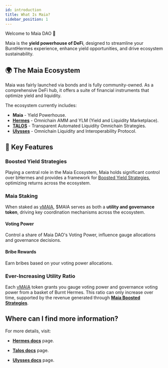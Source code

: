 ```yaml
---
id: introduction
title: What Is Maia?
sidebar_position: 1
---
```


Welcome to Maia DAO 👋

Maia is the **yield powerhouse of DeFi**, designed to streamline your BurntHermes experience, enhance yield opportunities, and drive ecosystem sustainability.

## 🌍 The Maia Ecosystem

Maia was fairly launched via bonds and is fully community-owned. As a comprehensive DeFi hub, it offers a suite of financial instruments that optimize yield and liquidity.

The ecosystem currently includes:

- **Maia** - Yield Powerhouse.
- [**Hermes**](./Hermes/introduction) - Omnichain AMM and YLM (Yield and Liquidity Marketplace).
- [**TALOS**](./Talos/introduction) - Transparent Automated Liquidity Omnichain Strategies.
- [**Ulysses**](./Ulysses/introduction) - Omnichain Liquidity and Interoperability Protocol.

## 🔑 Key Features

### Boosted Yield Strategies

Playing a central role in the Maia Ecosystem, Maia holds significant control over bHermes and provides a framework for [Boosted Yield Strategies](./overview/tokenomics/04-strategies.md), optimizing returns across the ecosystem.

### Maia Staking

When staked as [vMAIA](./overview/tokenomics/vMaia), $MAIA serves as both a **utility and governance token**, driving key coordination mechanisms across the ecosystem.

#### Voting Power

Control a share of Maia DAO's Voting Power, influence gauge allocations and governance decisions.

#### Bribe Rewards

Earn bribes based on your voting power allocations.

### Ever-Increasing Utility Ratio

Each [vMAIA](./overview/tokenomics/vMaia) token grants you gauge voting power and governance voting power from a basket of Burnt Hermes. This ratio can only increase over time, supported by the revenue generated through [**Maia Boosted Strategies**](/protocols/overview/tokenomics/strategies).

## Where can I find more information?

For more details, visit:

- [**Hermes docs**](/protocols/Hermes/introduction) page.

- [**Talos docs**](../Talos/introduction) page.

- [**Ulysses docs**](../Ulysses/introduction) page.
